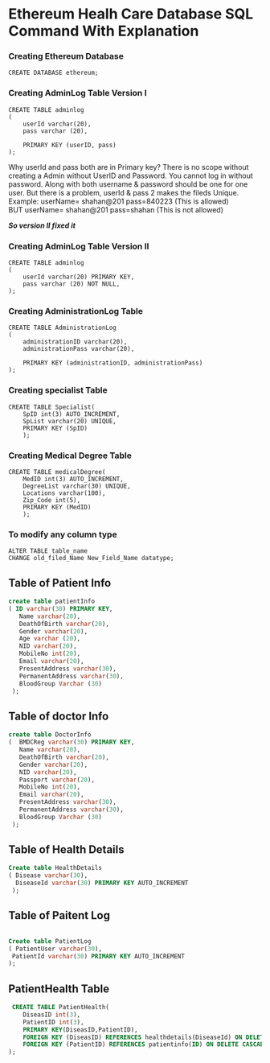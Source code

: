 # Ethereum Healh Care Database SQL Command With Explanation

### Creating Ethereum Database
```mysql
CREATE DATABASE ethereum;
```

### Creating AdminLog Table Version I
```mysql
CREATE TABLE adminlog
(
    userId varchar(20),
    pass varchar (20),
    
    PRIMARY KEY (userID, pass)
);
````
Why userId and pass both are in Primary key?
There is no scope without creating a Admin without UserID and Password. 
You cannot log in without password. Along with both username & password should be one for one user. 
But there is a problem, userId & pass 2 makes the fileds Unique. 
Example: userName= shahan@201   pass=840223    (This is allowed)</br>
BUT      userName= shahan@201   pass=shahan    (This is not allowed)

<i>__So version II fixed it__</i>
### Creating AdminLog Table Version II
```mysql
CREATE TABLE adminlog
(
    userId varchar(20) PRIMARY KEY,
    pass varchar (20) NOT NULL,
);
````
### Creating AdministrationLog Table
```mysql
CREATE TABLE AdministrationLog
(
    administrationID varchar(20),
    administrationPass varchar(20),
    
    PRIMARY KEY (administrationID, administrationPass)
);
````
### Creating specialist Table
```mysql
CREATE TABLE Specialist(
    SpID int(3) AUTO_INCREMENT,
    SpList varchar(20) UNIQUE,
    PRIMARY KEY (SpID)
    );
````

### Creating Medical Degree Table
```mysql
CREATE TABLE medicalDegree(
    MedID int(3) AUTO_INCREMENT,
    DegreeList varchar(30) UNIQUE,
    Locations varchar(100),
    Zip_Code int(5),
    PRIMARY KEY (MedID)
    );
````

### To modify any column type
```mysql
ALTER TABLE table_name
CHANGE old_filed_Name New_Field_Name datatype;
````


## Table of Patient Info
```sql
create table patientInfo
( ID varchar(30) PRIMARY KEY, 
   Name varchar(20),
   DeathOfBirth varchar(20),
   Gender varchar(20),
   Age varchar (20),
   NID varchar(20),
   MobileNo int(20),
   Email varchar(20),
   PresentAddress varchar(30),
   PermanentAddress varchar(30),
   BloodGroup Varchar (30)
 );
 ```

## Table of doctor Info
```sql
create table DoctorInfo                  
(  BMDCReg varchar(30) PRIMARY KEY, 
   Name varchar(20),
   DeathOfBirth varchar(20),
   Gender varchar(20),
   NID varchar(20),
   Passport varchar(20),
   MobileNo int(20),
   Email varchar(20),
   PresentAddress varchar(30),
   PermanentAddress varchar(30),
   BloodGroup Varchar (30)
 );

``` 

## Table of Health Details
```sql
Create table HealthDetails
( Disease varchar(30),
  DiseaseId varchar(30) PRIMARY KEY AUTO_INCREMENT
 );
 ```

 ## Table of Paitent Log
 ```sql
 
Create table PatientLog
( PatientUser varchar(30),
  PatientId varchar(30) PRIMARY KEY AUTO_INCREMENT
 );

 ```
## PatientHealth Table 
```sql
 CREATE TABLE PatientHealth(
    DiseasID int(3),
    PatientID int(3),
    PRIMARY KEY(DiseasID,PatientID),
    FOREIGN KEY (DiseasID) REFERENCES healthdetails(DiseaseId) ON DELETE CASCADE, 
    FOREIGN KEY (PatientID) REFERENCES patientinfo(ID) ON DELETE CASCADE
);
```
